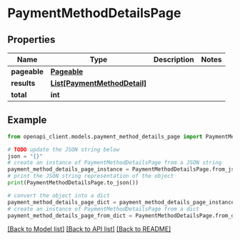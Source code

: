 # PaymentMethodDetailsPage


## Properties

Name | Type | Description | Notes
------------ | ------------- | ------------- | -------------
**pageable** | [**Pageable**](Pageable.md) |  | 
**results** | [**List[PaymentMethodDetail]**](PaymentMethodDetail.md) |  | 
**total** | **int** |  | 

## Example

```python
from openapi_client.models.payment_method_details_page import PaymentMethodDetailsPage

# TODO update the JSON string below
json = "{}"
# create an instance of PaymentMethodDetailsPage from a JSON string
payment_method_details_page_instance = PaymentMethodDetailsPage.from_json(json)
# print the JSON string representation of the object
print(PaymentMethodDetailsPage.to_json())

# convert the object into a dict
payment_method_details_page_dict = payment_method_details_page_instance.to_dict()
# create an instance of PaymentMethodDetailsPage from a dict
payment_method_details_page_from_dict = PaymentMethodDetailsPage.from_dict(payment_method_details_page_dict)
```
[[Back to Model list]](../README.md#documentation-for-models) [[Back to API list]](../README.md#documentation-for-api-endpoints) [[Back to README]](../README.md)


